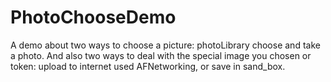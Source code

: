 # PhotoChooseDemo
A demo about two ways to choose a picture: photoLibrary choose and take a photo. And also two ways to deal with the special image you chosen or token: upload to internet used AFNetworking, or save in sand_box.
